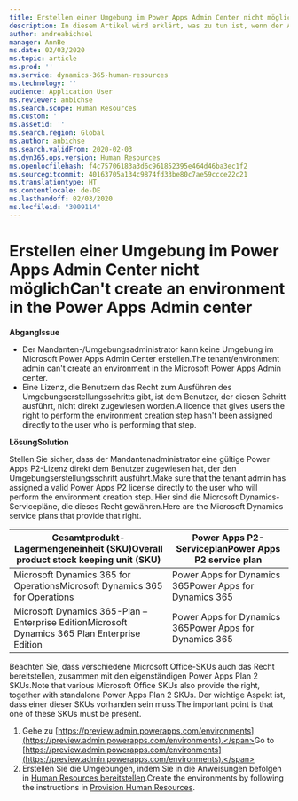 ```yaml
---
title: Erstellen einer Umgebung im Power Apps Admin Center nicht möglich
description: In diesem Artikel wird erklärt, was zu tun ist, wenn der Administrator keine Umgebung im Microsoft Power Apps Admin Center erstellen kann.
author: andreabichsel
manager: AnnBe
ms.date: 02/03/2020
ms.topic: article
ms.prod: ''
ms.service: dynamics-365-human-resources
ms.technology: ''
audience: Application User
ms.reviewer: anbichse
ms.search.scope: Human Resources
ms.custom: ''
ms.assetid: ''
ms.search.region: Global
ms.author: anbichse
ms.search.validFrom: 2020-02-03
ms.dyn365.ops.version: Human Resources
ms.openlocfilehash: f4c75706183a3d6c961852395e464d46ba3ec1f2
ms.sourcegitcommit: 40163705a134c9874fd33be80c7ae59ccce22c21
ms.translationtype: HT
ms.contentlocale: de-DE
ms.lasthandoff: 02/03/2020
ms.locfileid: "3009114"
---
```

# <a name="cant-create-an-environment-in-the-power-apps-admin-center"></a><span data-ttu-id="dcc25-103">Erstellen einer Umgebung im Power Apps Admin Center nicht möglich</span><span class="sxs-lookup"><span data-stu-id="dcc25-103">Can't create an environment in the Power Apps Admin center</span></span>

<span data-ttu-id="dcc25-104">**Abgang**</span><span class="sxs-lookup"><span data-stu-id="dcc25-104">**Issue**</span></span>

- <span data-ttu-id="dcc25-105">Der Mandanten-/Umgebungsadministrator kann keine Umgebung im Microsoft Power Apps Admin Center erstellen.</span><span class="sxs-lookup"><span data-stu-id="dcc25-105">The tenant/environment admin can't create an environment in the Microsoft Power Apps Admin center.</span></span>
- <span data-ttu-id="dcc25-106">Eine Lizenz, die Benutzern das Recht zum Ausführen des Umgebungserstellungsschritts gibt, ist dem Benutzer, der diesen Schritt ausführt, nicht direkt zugewiesen worden.</span><span class="sxs-lookup"><span data-stu-id="dcc25-106">A licence that gives users the right to perform the environment creation step hasn't been assigned directly to the user who is performing that step.</span></span>

<span data-ttu-id="dcc25-107">**Lösung**</span><span class="sxs-lookup"><span data-stu-id="dcc25-107">**Solution**</span></span>

<span data-ttu-id="dcc25-108">Stellen Sie sicher, dass der Mandantenadministrator eine gültige Power Apps P2-Lizenz direkt dem Benutzer zugewiesen hat, der den Umgebungserstellungsschritt ausführt.</span><span class="sxs-lookup"><span data-stu-id="dcc25-108">Make sure that the tenant admin has assigned a valid Power Apps P2 license directly to the user who will perform the environment creation step.</span></span> <span data-ttu-id="dcc25-109">Hier sind die Microsoft Dynamics-Servicepläne, die dieses Recht gewähren.</span><span class="sxs-lookup"><span data-stu-id="dcc25-109">Here are the Microsoft Dynamics service plans that provide that right.</span></span>

| <span data-ttu-id="dcc25-110">Gesamtprodukt-Lagermengeneinheit (SKU)</span><span class="sxs-lookup"><span data-stu-id="dcc25-110">Overall product stock keeping unit (SKU)</span></span>       | <span data-ttu-id="dcc25-111">Power Apps P2-Serviceplan</span><span class="sxs-lookup"><span data-stu-id="dcc25-111">Power Apps P2 service plan</span></span>  |
|------------------------------------------------|----------------------------|
| <span data-ttu-id="dcc25-112">Microsoft Dynamics 365 for Operations</span><span class="sxs-lookup"><span data-stu-id="dcc25-112">Microsoft Dynamics 365 for Operations</span></span>          | <span data-ttu-id="dcc25-113">Power Apps for Dynamics 365</span><span class="sxs-lookup"><span data-stu-id="dcc25-113">Power Apps for Dynamics 365</span></span> |
| <span data-ttu-id="dcc25-114">Microsoft Dynamics 365-Plan – Enterprise Edition</span><span class="sxs-lookup"><span data-stu-id="dcc25-114">Microsoft Dynamics 365 Plan Enterprise Edition</span></span> | <span data-ttu-id="dcc25-115">Power Apps for Dynamics 365</span><span class="sxs-lookup"><span data-stu-id="dcc25-115">Power Apps for Dynamics 365</span></span> |

<span data-ttu-id="dcc25-116">Beachten Sie, dass verschiedene Microsoft Office-SKUs auch das Recht bereitstellen, zusammen mit den eigenständigen Power Apps Plan 2 SKUs.</span><span class="sxs-lookup"><span data-stu-id="dcc25-116">Note that various Microsoft Office SKUs also provide the right, together with standalone Power Apps Plan 2 SKUs.</span></span> <span data-ttu-id="dcc25-117">Der wichtige Aspekt ist, dass einer dieser SKUs vorhanden sein muss.</span><span class="sxs-lookup"><span data-stu-id="dcc25-117">The important point is that one of these SKUs must be present.</span></span>

1. <span data-ttu-id="dcc25-118">Gehe zu [https://preview.admin.powerapps.com/environments](https://preview.admin.powerapps.com/environments).</span><span class="sxs-lookup"><span data-stu-id="dcc25-118">Go to [https://preview.admin.powerapps.com/environments](https://preview.admin.powerapps.com/environments).</span></span>
2. <span data-ttu-id="dcc25-119">Erstellen Sie die Umgebungen, indem Sie in die Anweisungen befolgen in [Human Resources bereitstellen](https://docs.microsoft.com/dynamics365/unified-operations/talent/provisioning-talent).</span><span class="sxs-lookup"><span data-stu-id="dcc25-119">Create the environments by following the instructions in [Provision Human Resources](https://docs.microsoft.com/dynamics365/unified-operations/talent/provisioning-talent).</span></span>
